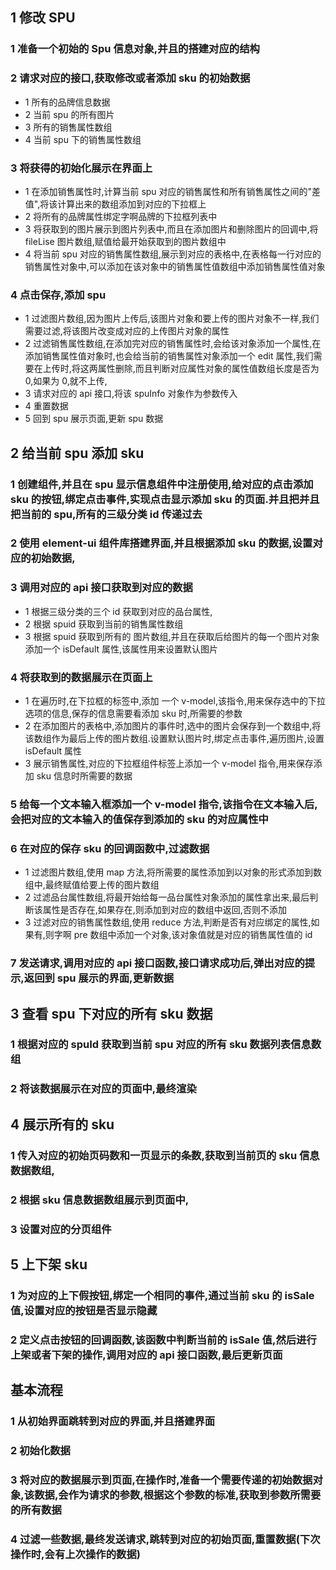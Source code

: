 ## 1 修改 SPU

### 1 准备一个初始的 Spu 信息对象,并且的搭建对应的结构

### 2 请求对应的接口,获取修改或者添加 sku 的初始数据

- 1 所有的品牌信息数据
- 2 当前 spu 的所有图片
- 3 所有的销售属性数组
- 4 当前 spu 下的销售属性数组

### 3 将获得的初始化展示在界面上

- 1 在添加销售属性时,计算当前 spu 对应的销售属性和所有销售属性之间的"差值",将该计算出来的数组添加到对应的下拉框上
- 2 将所有的品牌属性绑定字啊品牌的下拉框列表中
- 3 将获取到的图片展示到图片列表中,而且在添加图片和删除图片的回调中,将 fileLise 图片数组,赋值给最开始获取到的图片数组中
- 4 将当前 spu 对应的销售属性数组,展示到对应的表格中,在表格每一行对应的销售属性对象中,可以添加在该对象中的销售属性值数组中添加销售属性值对象

### 4 点击保存,添加 spu

- 1 过滤图片数组,因为图片上传后,该图片对象和要上传的图片对象不一样,我们需要过滤,将该图片改变成对应的上传图片对象的属性
- 2 过滤销售属性数组,在添加完对应的销售属性时,会给该对象添加一个属性,在添加销售属性值对象时,也会给当前的销售属性对象添加一个 edit 属性,我们需要在上传时,将这两属性删除,而且判断对应属性对象的属性值数组长度是否为 0,如果为 0,就不上传,
- 3 请求对应的 api 接口,将该 spuInfo 对象作为参数传入
- 4 重置数据
- 5 回到 spu 展示页面,更新 spu 数据

## 2 给当前 spu 添加 sku

### 1 创建组件,并且在 spu 显示信息组件中注册使用,给对应的点击添加 sku 的按钮,绑定点击事件,实现点击显示添加 sku 的页面.并且把并且把当前的 spu,所有的三级分类 id 传递过去

### 2 使用 element-ui 组件库搭建界面,并且根据添加 sku 的数据,设置对应的初始数据,

### 3 调用对应的 api 接口获取到对应的数据

- 1 根据三级分类的三个 id 获取到对应的品台属性,
- 2 根据 spuid 获取到当前的销售属性数组
- 3 根据 spuid 获取到所有的 图片数组,并且在获取后给图片的每一个图片对象添加一个 isDefault 属性,该属性用来设置默认图片

### 4 将获取到的数据展示在页面上

- 1 在遍历时,在下拉框的标签中,添加 一个 v-model,该指令,用来保存选中的下拉选项的信息,保存的信息需要看添加 sku 时,所需要的参数
- 2 在添加图片的表格中,添加图片的事件时,选中的图片会保存到一个数组中,将该数组作为最后上传的图片数组.设置默认图片时,绑定点击事件,遍历图片,设置 isDefault 属性
- 3 展示销售属性,对应的下拉框组件标签上添加一个 v-model 指令,用来保存添加 sku 信息时所需要的数据

### 5 给每一个文本输入框添加一个 v-model 指令,该指令在文本输入后,会把对应的文本输入的值保存到添加的 sku 的对应属性中

### 6 在对应的保存 sku 的回调函数中,过滤数据

- 1 过滤图片数组,使用 map 方法,将所需要的属性添加到以对象的形式添加到数组中,最终赋值给要上传的图片数组
- 2 过滤品台属性数组,将最开始给每一品台属性对象添加的属性拿出来,最后判断该属性是否存在,如果存在,则添加到对应的数组中返回,否则不添加
- 3 过滤对应的销售属性数组,使用 reduce 方法,判断是否有对应绑定的属性,如果有,则字啊 pre 数组中添加一个对象,该对象值就是对应的销售属性值的 id

### 7 发送请求,调用对应的 api 接口函数,接口请求成功后,弹出对应的提示,返回到 spu 展示的界面,更新数据

## 3 查看 spu 下对应的所有 sku 数据

### 1 根据对应的 spuId 获取到当前 spu 对应的所有 sku 数据列表信息数组

### 2 将该数据展示在对应的页面中,最终渲染

## 4 展示所有的 sku

### 1 传入对应的初始页码数和一页显示的条数,获取到当前页的 sku 信息数据数组,

### 2 根据 sku 信息数据数组展示到页面中,

### 3 设置对应的分页组件

## 5 上下架 sku

### 1 为对应的上下假按钮,绑定一个相同的事件,通过当前 sku 的 isSale 值,设置对应的按钮是否显示隐藏

### 2 定义点击按钮的回调函数,该函数中判断当前的 isSale 值,然后进行上架或者下架的操作,调用对应的 api 接口函数,最后更新页面

## 基本流程

### 1 从初始界面跳转到对应的界面,并且搭建界面

### 2 初始化数据

### 3 将对应的数据展示到页面,在操作时,准备一个需要传递的初始数据对象,该数据,会作为请求的参数,根据这个参数的标准,获取到参数所需要的所有数据

### 4 过滤一些数据,最终发送请求,跳转到对应的初始页面,重置数据(下次操作时,会有上次操作的数据)
